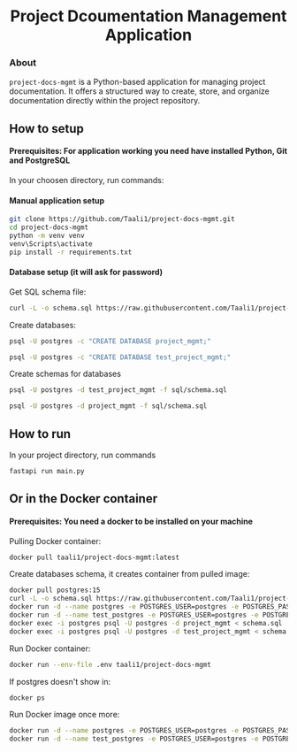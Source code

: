# <center> Project Dcoumentation Management Application </center>

### About
`project-docs-mgmt` is a Python-based application for managing project documentation. It offers a structured way to create, store, and organize documentation directly within the project repository.


## How to setup
#### Prerequisites: For application working you need have installed Python, Git and PostgreSQL

In your choosen directory, run commands:

#### Manual application setup
```bash
git clone https://github.com/Taali1/project-docs-mgmt.git
cd project-docs-mgmt
python -m venv venv
venv\Scripts\activate
pip install -r requirements.txt
```

#### Database setup (it will ask for password)
Get SQL schema file:
```bash
curl -L -o schema.sql https://raw.githubusercontent.com/Taali1/project-docs-mgmt/main/sql/schema.sql
```
Create databases:
```bash
psql -U postgres -c "CREATE DATABASE project_mgmt;"
```
```bash
psql -U postgres -c "CREATE DATABASE test_project_mgmt;"
```
Create schemas for databases
```bash
psql -U postgres -d test_project_mgmt -f sql/schema.sql
```
```bash
psql -U postgres -d project_mgmt -f sql/schema.sql
```


## How to run
In your project directory, run commands
```bash
fastapi run main.py
```

## Or in the Docker container
#### Prerequisites: You need a docker to be installed on your machine
Pulling Docker container:
```bash
docker pull taali1/project-docs-mgmt:latest
```

Create databases schema, it creates container from pulled image:
```bash
docker pull postgres:15
curl -L -o schema.sql https://raw.githubusercontent.com/Taali1/project-docs-mgmt/main/sql/schema.sql
docker run -d --name postgres -e POSTGRES_USER=postgres -e POSTGRES_PASSWORD=postgres -e POSTGRES_DB=project_mgmt -p 5432:5432 postgres:15
docker run -d --name test_postgres -e POSTGRES_USER=postgres -e POSTGRES_PASSWORD=postgres -e POSTGRES_DB=test_project_mgmt -p 5433:5433 postgres:15
docker exec -i postgres psql -U postgres -d project_mgmt < schema.sql
docker exec -i postgres psql -U postgres -d test_project_mgmt < schema.sql
```

Run Docker container:
```bash
docker run --env-file .env taali1/project-docs-mgmt
```
If postgres doesn't show in:
```bash
docker ps
```
Run Docker image once more:
```bash
docker run -d --name postgres -e POSTGRES_USER=postgres -e POSTGRES_PASSWORD=postgres -e POSTGRES_DB=project_mgmt -p 5432:5432 postgres:15
docker run -d --name test_postgres -e POSTGRES_USER=postgres -e POSTGRES_PASSWORD=postgres -e POSTGRES_DB=test_project_mgmt -p 5433:5433 postgres:15
```
